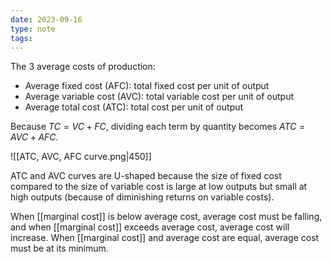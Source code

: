 ```yaml
---
date: 2023-09-16
type: note
tags: 
---
```


The 3 average costs of production:
- Average fixed cost (AFC): total fixed cost per unit of output
- Average variable cost (AVC): total variable cost per unit of output
- Average total cost (ATC): total cost per unit of output

Because $TC = VC + FC$, dividing each term by quantity becomes $ATC = AVC + AFC$.

![[ATC, AVC, AFC curve.png|450]]

ATC and AVC curves are U-shaped because the size of fixed cost compared to the size of variable cost is large at low outputs but small at high outputs (because of diminishing returns on variable costs).

When [[marginal cost]] is below average cost, average cost must be falling, and when [[marginal cost]] exceeds average cost, average cost will increase. When [[marginal cost]] and average cost are equal, average cost must be at its minimum.  